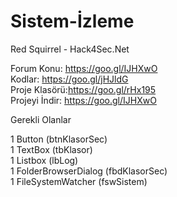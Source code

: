 # Sistem-İzleme
Red Squirrel - Hack4Sec.Net

Forum Konu: https://goo.gl/IJHXwO<br>
Kodlar: https://goo.gl/jHJldG<br>
Proje Klasörü:https://goo.gl/rHx195<br>
Projeyi İndir: https://goo.gl/IJHXwO<br>

Gerekli Olanlar<br>

1 Button (btnKlasorSec)<br>
1 TextBox (tbKlasor)<br>
1 Listbox (lbLog)<br>
1 FolderBrowserDialog (fbdKlasorSec)<br>
1 FileSystemWatcher (fswSistem)
